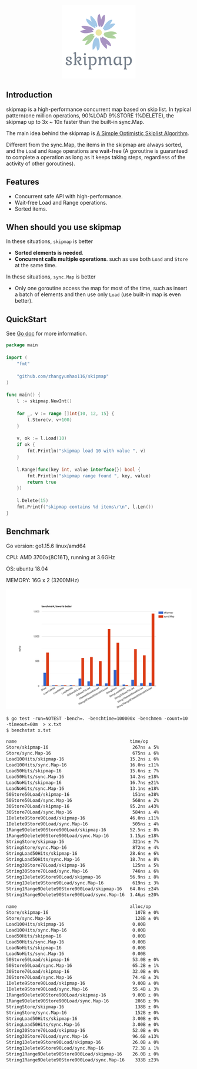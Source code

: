 <p align="center">
  <img src="https://raw.githubusercontent.com/ZYunH/public-data/master/skipmap-logo.png"/>
</p>

## Introduction

skipmap is a high-performance concurrent map based on skip list. In typical pattern(one million operations, 90%LOAD 9%STORE 1%DELETE), the skipmap up to 3x ~ 10x faster than the built-in sync.Map.

The main idea behind the skipmap is [A Simple Optimistic Skiplist Algorithm](<https://people.csail.mit.edu/shanir/publications/LazySkipList.pdf>).

Different from the sync.Map, the items in the skipmap are always sorted, and the `Load` and `Range` operations are wait-free (A goroutine is guaranteed to complete a operation as long as it keeps taking steps, regardless of the activity of other goroutines).



## Features

- Concurrent safe API with high-performance.
- Wait-free Load and Range operations.
- Sorted items.



## When should you use skipmap

In these situations, `skipmap` is better

- **Sorted elements is needed**.
- **Concurrent calls multiple operations**. such as use both `Load` and `Store` at the same time.

In these situations, `sync.Map` is better

- Only one goroutine access the map for most of the time, such as insert a batch of elements and then use only `Load` (use built-in map is even better).



## QuickStart

See [Go doc](https://pkg.go.dev/github.com/zhangyunhao116/skipmap) for more information.

```go
package main

import (
	"fmt"

	"github.com/zhangyunhao116/skipmap"
)

func main() {
	l := skipmap.NewInt()

	for _, v := range []int{10, 12, 15} {
		l.Store(v, v+100)
	}

	v, ok := l.Load(10)
	if ok {
		fmt.Println("skipmap load 10 with value ", v)
	}

	l.Range(func(key int, value interface{}) bool {
		fmt.Println("skipmap range found ", key, value)
		return true
	})

	l.Delete(15)
	fmt.Printf("skipmap contains %d items\r\n", l.Len())
}

```



## Benchmark

Go version: go1.15.6 linux/amd64

CPU: AMD 3700x(8C16T), running at 3.6GHz

OS: ubuntu 18.04

MEMORY: 16G x 2 (3200MHz)

![benchmark](https://raw.githubusercontent.com/ZYunH/public-data/master/skipmap-benchmark.png)

```shell
$ go test -run=NOTEST -bench=. -benchtime=100000x -benchmem -count=10 -timeout=60m  > x.txt
$ benchstat x.txt
```

```
name                                           time/op
Store/skipmap-16                                267ns ± 5%
Store/sync.Map-16                               675ns ± 6%
Load100Hits/skipmap-16                         15.2ns ± 6%
Load100Hits/sync.Map-16                        16.0ns ±11%
Load50Hits/skipmap-16                          15.6ns ± 7%
Load50Hits/sync.Map-16                         14.2ns ±18%
LoadNoHits/skipmap-16                          16.7ns ±21%
LoadNoHits/sync.Map-16                         13.1ns ±18%
50Store50Load/skipmap-16                        151ns ±38%
50Store50Load/sync.Map-16                       568ns ± 2%
30Store70Load/skipmap-16                       95.2ns ±43%
30Store70Load/sync.Map-16                       584ns ± 4%
1Delete9Store90Load/skipmap-16                 46.0ns ±11%
1Delete9Store90Load/sync.Map-16                 505ns ± 4%
1Range9Delete90Store900Load/skipmap-16         52.5ns ± 8%
1Range9Delete90Store900Load/sync.Map-16        1.15µs ±18%
StringStore/skipmap-16                          321ns ± 7%
StringStore/sync.Map-16                         872ns ± 4%
StringLoad50Hits/skipmap-16                    28.6ns ± 6%
StringLoad50Hits/sync.Map-16                   18.7ns ± 8%
String30Store70Load/skipmap-16                  125ns ± 5%
String30Store70Load/sync.Map-16                 746ns ± 6%
String1Delete9Store90Load/skipmap-16           56.9ns ± 8%
String1Delete9Store90Load/sync.Map-16           619ns ± 3%
String1Range9Delete90Store900Load/skipmap-16   64.8ns ±24%
String1Range9Delete90Store900Load/sync.Map-16  1.46µs ±20%

name                                           alloc/op
Store/skipmap-16                                 107B ± 0%
Store/sync.Map-16                                128B ± 0%
Load100Hits/skipmap-16                          0.00B     
Load100Hits/sync.Map-16                         0.00B     
Load50Hits/skipmap-16                           0.00B     
Load50Hits/sync.Map-16                          0.00B     
LoadNoHits/skipmap-16                           0.00B     
LoadNoHits/sync.Map-16                          0.00B     
50Store50Load/skipmap-16                        53.0B ± 0%
50Store50Load/sync.Map-16                       65.2B ± 1%
30Store70Load/skipmap-16                        32.0B ± 0%
30Store70Load/sync.Map-16                       74.4B ± 3%
1Delete9Store90Load/skipmap-16                  9.00B ± 0%
1Delete9Store90Load/sync.Map-16                 55.4B ± 3%
1Range9Delete90Store900Load/skipmap-16          9.00B ± 0%
1Range9Delete90Store900Load/sync.Map-16          286B ± 9%
StringStore/skipmap-16                           138B ± 0%
StringStore/sync.Map-16                          152B ± 0%
StringLoad50Hits/skipmap-16                     3.00B ± 0%
StringLoad50Hits/sync.Map-16                    3.00B ± 0%
String30Store70Load/skipmap-16                  52.0B ± 0%
String30Store70Load/sync.Map-16                 96.6B ±13%
String1Delete9Store90Load/skipmap-16            26.0B ± 0%
String1Delete9Store90Load/sync.Map-16           72.3B ± 1%
String1Range9Delete90Store900Load/skipmap-16    26.0B ± 0%
String1Range9Delete90Store900Load/sync.Map-16    333B ±23%
```